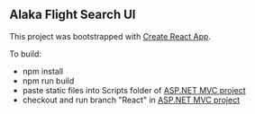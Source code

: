 ## Alaka Flight Search UI

This project was bootstrapped with [Create React App](https://github.com/facebookincubator/create-react-app).

To build:
* npm install
* npm run build
* paste static files into Scripts folder of [ASP.NET MVC project](https://github.com/istrupin/Alaska-Flight-Search)
* checkout and run branch "React" in [ASP.NET MVC project](https://github.com/istrupin/Alaska-Flight-Search)


